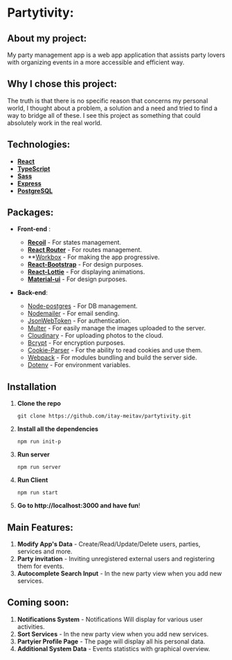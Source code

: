 # Partytivity:

## About my project:

My party management app is a web app application that assists
party lovers with organizing events in a more accessible and efficient way.

## Why I chose this project:

The truth is that there is no specific reason that concerns my personal world,
I thought about a problem, a solution and a need and tried to find a way to bridge all of these.
I see this project as something that could absolutely work in the real world.


## Technologies:

- **[React](https://reactjs.org/)**
- **[TypeScript](https://www.typescriptlang.org/)**
- **[Sass](https://www.npmjs.com/package/sass)**
- **[Express](https://www.npmjs.com/package/express)**
- **[PostgreSQL](https://www.postgresql.org/)**

## Packages:

- **Front-end** :

  - **[Recoil](https://www.npmjs.com/package/recoil)** - For states management.
  - **[React Router](https://www.npmjs.com/package/react-router-dom)** - For routes management.
  - **[Workbox](https://www.npmjs.com/package/workbox-sw) - For making the app progressive.
  - **[React-Bootstrap](https://www.npmjs.com/package/react-bootstrap)** - For design purposes.
  - **[React-Lottie](https://www.npmjs.com/package/react-lottie-player)** - For displaying animations.
  - **[Material-ui](https://www.npmjs.com/package/@mui/material)** - For design purposes.

- **Back-end**:
  - [Node-postgres](https://www.npmjs.com/package/pg) - For DB management.
  - [Nodemailer](https://www.npmjs.com/package/nodemailer) - For email sending.
  - [JsonWebToken](https://www.npmjs.com/package/jsonwebtoken) - For authentication.
  - [Multer](https://www.npmjs.com/package/multer) - For easily manage the images uploaded to the server.
  - [Cloudinary](https://www.npmjs.com/package/cloudinary) - For uploading photos to the cloud.
  - [Bcrypt](https://www.npmjs.com/package/bcrypt) - For encryption purposes.
  - [Cookie-Parser](https://www.npmjs.com/package/cookie-parser) - For the ability to read cookies and use them.
  - [Webpack](https://www.npmjs.com/package/webpack) - For modules bundling and build the server side.
  - [Dotenv](https://www.npmjs.com/package/dotenv) - For environment variables.

## Installation

1. **Clone the repo**
   ```
   git clone https://github.com/itay-meitav/partytivity.git
   ```
2. **Install all the dependencies**
   ```
   npm run init-p
   ```
3. **Run server**
   ```
   npm run server
   ```
4. **Run Client**

   ```
   npm run start
   ```

5. **Go to http://localhost:3000 and have fun**!

## Main Features:

1. **Modify App's Data** - Create/Read/Update/Delete users, parties, services and more.
2. **Party invitation** - Inviting unregistered external users and registering them for events.
3. **Autocomplete Search Input** - In the new party view when you add new services.

## Coming soon:

1.  **Notifications System** - Notifications Will display for various user activities.
2.  **Sort Services** - In the new party view when you add new services.
3.  **Partyier Profile Page** - The page will display all his personal data.
4.  **Additional System Data** - Events statistics with graphical overview.
